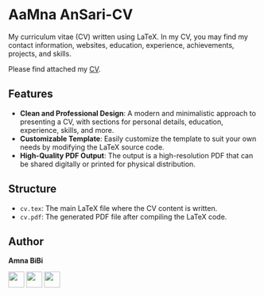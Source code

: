 # AaMna AnSari-CV 

My curriculum vitae (CV) written using LaTeX. In my CV, you may find my contact information, websites, education, experience, achievements, projects, and skills.

Please find attached my [CV]().

## Features

- **Clean and Professional Design**: A modern and minimalistic approach to presenting a CV, with sections for personal details, education, experience, skills, and more.
- **Customizable Template**: Easily customize the template to suit your own needs by modifying the LaTeX source code.
- **High-Quality PDF Output**: The output is a high-resolution PDF that can be shared digitally or printed for physical distribution.

## Structure

- `cv.tex`: The main LaTeX file where the CV content is written.
- `cv.pdf`: The generated PDF file after compiling the LaTeX code.

## Author

 **Amna BiBi**
 
 <a href="https://www.linkedin.com/in/theamnabb/"><img src="https://img.icons8.com/fluency/2x/linkedin.png" width="32px" height="32px"></img></a> 
 <a href="mailto:theamnabb@gmail.com"><img src="https://img.icons8.com/?size=100&id=ho8QlOYvMuG3&format=png" width="32px" height="32px"></img></a>
 <a href="https://linktr.ee/theamnabb"><img src="https://img.icons8.com/?size=100&id=x03G5TG9OoEO&format=png" width="32px" height="32px"></img></a>

